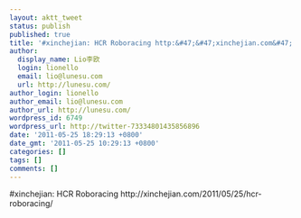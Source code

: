 ```yaml
---
layout: aktt_tweet
status: publish
published: true
title: '#xinchejian: HCR Roboracing http:&#47;&#47;xinchejian.com&#47;...'
author:
  display_name: Lio李欧
  login: lionello
  email: lio@lunesu.com
  url: http://lunesu.com/
author_login: lionello
author_email: lio@lunesu.com
author_url: http://lunesu.com/
wordpress_id: 6749
wordpress_url: http://twitter-73334801435856896
date: '2011-05-25 18:29:13 +0800'
date_gmt: '2011-05-25 10:29:13 +0800'
categories: []
tags: []
comments: []
---
```

<p>#xinchejian: HCR Roboracing http:&#47;&#47;xinchejian.com&#47;2011&#47;05&#47;25&#47;hcr-roboracing&#47;</p>
